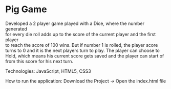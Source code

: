 # Pig Game
Developed a 2 player game played with a Dice, where the number generated           
for every die roll adds up to the score of the current player and the first player  
to reach the score of 100 wins. But if number 1 is rolled, the player score 
turns to 0 and it is the next players turn to play. The player can choose to 
Hold, which means his current score gets saved and the player can start of 
from this score for his next turn.

Technologies: JavaScript, HTML5, CSS3

How to run the application: Download the Project -> Open the index.html file
